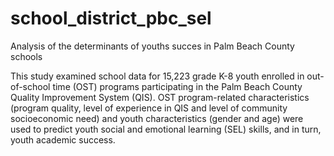 # school_district_pbc_sel
Analysis of the determinants of youths succes in Palm Beach County schools

This study examined school data for 15,223 grade K-8 youth enrolled in out-of-school time (OST) programs participating in the Palm Beach County Quality Improvement System (QIS). OST program-related characteristics (program quality, level of experience in QIS and level of community socioeconomic need) and youth characteristics (gender and age) were used to predict youth social and emotional learning (SEL) skills, and in turn, youth academic success. 
